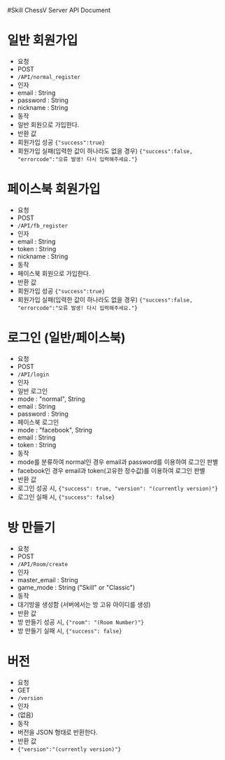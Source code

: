 #Skill ChessV Server API Document
# 일반 회원가입
 * 요청
  * POST
  * `/API/normal_register`
 * 인자 
  * email : String
  * password : String
  * nickname : String
 * 동작
  * 일반 회원으로 가입한다.
 * 반환 값
  * 회원가입 성공 `{"success":true}`
  * 회원가입 실패(입력한 값이 하나라도 없을 경우) `{"success":false, "errorcode":"오류 발생! 다시 입력해주세요."}`
  
# 페이스북 회원가입
 * 요청
  * POST
  * `/API/fb_register`
 * 인자 
  * email : String
  * token : String
  * nickname : String
 * 동작
  * 페이스북 회원으로 가입한다.
 * 반환 값
  * 회원가입 성공 `{"success":true}`
  * 회원가입 실패(입력한 값이 하나라도 없을 경우) `{"success":false, "errorcode":"오류 발생! 다시 입력해주세요."}`
  
# 로그인 (일반/페이스북)
 * 요청
  * POST
  * `/API/login`
 * 인자 
  * 일반 로그인
  * mode : "normal", String
  * email : String
  * password : String
  * 페이스북 로그인
  * mode : "facebook", String
  * email : String
  * token : String
 * 동작
  * mode를 분류하여 normal인 경우 email과 password를 이용하여 로그인 판별 
  * facebook인 경우 email과 token(고유한 정수값)를 이용하여 로그인 판별
 * 반환 값
  * 로그인 성공 시, `{"success": true, "version": "(currently version)"}`
  * 로그인 실패 시, `{"success": false}`
  
  
# 방 만들기
 * 요청
  * POST
  * `/API/Room/create`
 * 인자
  * master_email : String
  * game_mode : String ("Skill" or "Classic")
 * 동작
  * 대기방을 생성함 (서버에서는 방 고유 아이디를 생성)
 * 반환 값
  * 방 만들기 성공 시, `{"room": "(Room Number)"}`
  * 방 만들기 실패 시, `{"success": false}`
  
  
# 버전
 * 요청
  * GET
  * `/version`
 * 인자 
  * (없음)
 * 동작
  * 버전을 JSON 형태로 반환한다.
 * 반환 값
  * `{"version":"(currently version)"}`
  
 
